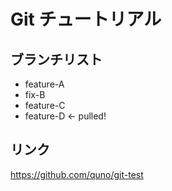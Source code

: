 # Git チュートリアル

## ブランチリスト

 - feature-A
 - fix-B
 - feature-C
 - feature-D <- pulled!

## リンク
https://github.com/quno/git-test
